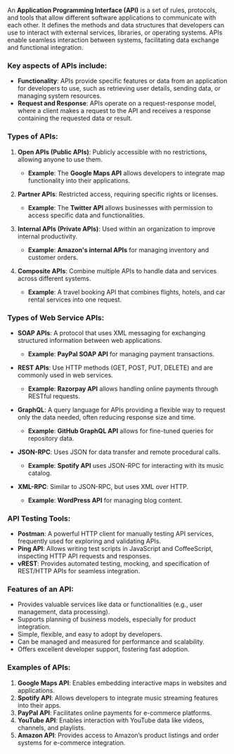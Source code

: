 An **Application Programming Interface (API)** is a set of rules, protocols, and tools that allow different software applications to communicate with each other. It defines the methods and data structures that developers can use to interact with external services, libraries, or operating systems. APIs enable seamless interaction between systems, facilitating data exchange and functional integration.

### Key aspects of APIs include:
- **Functionality**: APIs provide specific features or data from an application for developers to use, such as retrieving user details, sending data, or managing system resources.
- **Request and Response**: APIs operate on a request-response model, where a client makes a request to the API and receives a response containing the requested data or result.

### Types of APIs:
1. **Open APIs (Public APIs)**: Publicly accessible with no restrictions, allowing anyone to use them.  
   - **Example**: The **Google Maps API** allows developers to integrate map functionality into their applications.
   
2. **Partner APIs**: Restricted access, requiring specific rights or licenses.  
   - **Example**: The **Twitter API** allows businesses with permission to access specific data and functionalities.
   
3. **Internal APIs (Private APIs)**: Used within an organization to improve internal productivity.  
   - **Example**: **Amazon's internal APIs** for managing inventory and customer orders.
   
4. **Composite APIs**: Combine multiple APIs to handle data and services across different systems.  
   - **Example**: A travel booking API that combines flights, hotels, and car rental services into one request.

### Types of Web Service APIs:
- **SOAP APIs**: A protocol that uses XML messaging for exchanging structured information between web applications.
   - **Example**: **PayPal SOAP API** for managing payment transactions.
  
- **REST APIs**: Use HTTP methods (GET, POST, PUT, DELETE) and are commonly used in web services.
   - **Example**: **Razorpay API** allows handling online payments through RESTful requests.
  
- **GraphQL**: A query language for APIs providing a flexible way to request only the data needed, often reducing response size and time.
   - **Example**: **GitHub GraphQL API** allows for fine-tuned queries for repository data.

- **JSON-RPC**: Uses JSON for data transfer and remote procedural calls.
   - **Example**: **Spotify API** uses JSON-RPC for interacting with its music catalog.
  
- **XML-RPC**: Similar to JSON-RPC, but uses XML over HTTP.
   - **Example**: **WordPress API** for managing blog content.

### API Testing Tools:
- **Postman**: A powerful HTTP client for manually testing API services, frequently used for exploring and validating APIs.
- **Ping API**: Allows writing test scripts in JavaScript and CoffeeScript, inspecting HTTP API requests and responses.
- **vREST**: Provides automated testing, mocking, and specification of REST/HTTP APIs for seamless integration.

### Features of an API:
- Provides valuable services like data or functionalities (e.g., user management, data processing).
- Supports planning of business models, especially for product integration.
- Simple, flexible, and easy to adopt by developers.
- Can be managed and measured for performance and scalability.
- Offers excellent developer support, fostering fast adoption.

### Examples of APIs:
1. **Google Maps API**: Enables embedding interactive maps in websites and applications.
2. **Spotify API**: Allows developers to integrate music streaming features into their apps.
3. **PayPal API**: Facilitates online payments for e-commerce platforms.
4. **YouTube API**: Enables interaction with YouTube data like videos, channels, and playlists.
5. **Amazon API**: Provides access to Amazon’s product listings and order systems for e-commerce integration.
